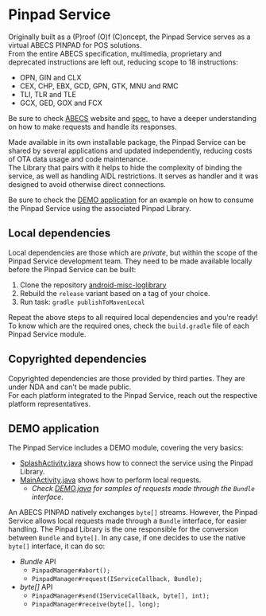 # Pinpad Service

Originally built as a (P)roof (O)f (C)oncept, the Pinpad Service serves as a
virtual ABECS PINPAD for POS solutions.  
From the entire ABECS specification, multimedia, proprietary and deprecated
instructions are left out, reducing scope to 18 instructions:  

- OPN, GIN and CLX
- CEX, CHP, EBX, GCD, GPN, GTK, MNU and RMC
- TLI, TLR and TLE
- GCX, GED, GOX and FCX

Be sure to check [ABECS](https://www.abecs.org.br/) website and
[spec.](https://www.abecs.org.br/certificacao-funcional-dos-pinpads) to have a
deeper understanding on how to make requests and handle its responses.  

Made available in its own installable package, the Pinpad Service can be
shared by several applications and updated independently, reducing costs of OTA
data usage and code maintenance.  
The Library that pairs with it helps to hide the complexity of binding the
service, as well as handling AIDL restrictions. It serves as handler and it was
designed to avoid otherwise direct connections.  

Be sure to check the [DEMO application](#demo-application) for an example on
how to consume the Pinpad Service using the associated Pinpad Library.

## Local dependencies

Local dependencies are those which are _private_, but within the scope of the
Pinpad Service development team. They need to be made available locally before
the Pinpad Service can be built:  

1. Clone the repository [android-misc-loglibrary](https://github.com/mauriciospinardi-cloudwalk/android-misc-loglibrary)
2. Rebuild the `release` variant based on a tag of your choice.
3. Run task: `gradle publishToMavenLocal`

Repeat the above steps to all required local dependencies and you're ready! To
know which are the required ones, check the `build.gradle` file of each Pinpad
Service module.

## Copyrighted dependencies

Copyrighted dependencies are those provided by third parties. They are under
NDA and can't be made public.  
For each platform integrated to the Pinpad Service, reach out the respective
platform representatives.  

## DEMO application

The Pinpad Service includes a DEMO module, covering the very basics:  

- [SplashActivity.java](DEMO/src/main/java/io/cloudwalk/pos/demo/presentation/SplashActivity.java)
  shows how to connect the service using the Pinpad Library.
- [MainActivity.java](DEMO/src/main/java/io/cloudwalk/pos/demo/presentation/MainActivity.java)
  shows how to perform local requests.
  - _Check [DEMO.java](DEMO/src/main/java/io/cloudwalk/pos/demo/DEMO.java) for
    samples of requests made through the `Bundle` interface_.

An ABECS PINPAD natively exchanges `byte[]` streams. However, the Pinpad
Service allows local requests made through a `Bundle` interface, for easier
handling. The Pinpad Library is the one responsible for the conversion between
`Bundle` and `byte[]`. In any case, if one decides to use the native `byte[]`
interface, it can do so:

- _Bundle_ API
  - `PinpadManager#abort();`
  - `PinpadManager#request(IServiceCallback, Bundle);`
- _byte[]_ API
  - `PinpadManager#send(IServiceCallback, byte[], int);`
  - `PinpadManager#receive(byte[], long);`

<!-- TODO: summary of the `Bundle` API characteristics -->
